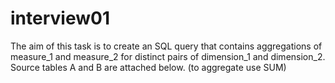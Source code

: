 # interview01
The aim of this task is to create an SQL query that contains aggregations of measure_1 and measure_2 for distinct pairs of dimension_1 and dimension_2. Source tables A and B are attached below. (to aggregate use SUM)
